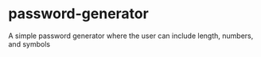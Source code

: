 # password-generator
A simple password generator where the user can include length, numbers, and symbols
